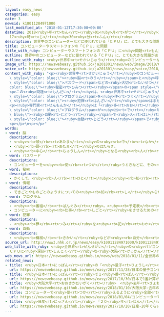 ```yaml
---
layout: easy_news
categories: easy
cate: 3
newsid: k10011284971000
last_modified_at: '2018-01-12T17:30:00+09:00'
datetime: 2018<ruby>年<rt>ねん</rt></ruby>01<ruby>月<rt>がつ</rt></ruby>12<ruby>日<rt>にち</rt></ruby>
  17<ruby>時<rt>じ</rt></ruby>30<ruby>分<rt>ふん</rt></ruby>
description: 世界中のコンピューターなどに使われている「ＣＰＵ」に、とても大きな問題があることがわかりました。
title: コンピューターやスマートフォンの「ＣＰＵ」に問題
title_with_ruby: コンピューターやスマートフォンの「ＣＰＵ」に<ruby>問題<rt>もんだい</rt></ruby>
outline: 世界中のコンピューターなどに使われている「ＣＰＵ」に、とても大きな問題があることがわかりました。
outline_with_ruby: <ruby>世界中<rt>せかいじゅう</rt></ruby>のコンピューターなどに<ruby>使<rt>つか</rt></ruby>われている「ＣＰＵ」に、とても<ruby>大<rt>おお</rt></ruby>きな<ruby>問題<rt>もんだい</rt></ruby>があることがわかりました。
image_url: https://newswebeasy.github.io/ja201801/news/web/image/2018/01/11/K10011284971_1801111306_1801111308_01_02.jpg
voice_url: https://newswebeasy.github.io/ja201801/news/easy/voice/2018/01/12/k10011284971000.mp3
content_with_ruby: "<p><ruby>世界中<rt>せかいじゅう</rt></ruby>のコンピューターなどに<ruby>使<rt>つか</rt></ruby>われている「ＣＰＵ」に、とても<ruby>大<rt>おお</rt></ruby>きな<ruby>問題<rt>もんだい</rt></ruby>があることがわかりました。ＣＰＵはコンピューターの<span\
  \ style=\"color: blue;\"><ruby>脳<rt>のう</rt></ruby></span>と<ruby>呼<rt>よ</rt></ruby>ばれています。<ruby>専門家<rt>せんもんか</rt></ruby>によると、ＣＰＵの<ruby>問題<rt>もんだい</rt></ruby>が<ruby>原因<rt>げんいん</rt></ruby>で、<span\
  \ style=\"color: blue;\">パスワード</span>などの<ruby>大切<rt>たいせつ</rt></ruby>な<span style=\"\
  color: blue;\"><ruby>秘密<rt>ひみつ</rt></ruby></span>の<span style=\"color: blue;\"><ruby>情報<rt>じょうほう</rt></ruby></span>をほかの<ruby>人<rt>ひと</rt></ruby>に<ruby>見<rt>み</rt></ruby>られてしまう<ruby>危険<rt>きけん</rt></ruby>があります。</p>\n\
  <p>この<ruby>問題<rt>もんだい</rt></ruby>は、<ruby>世界中<rt>せかいじゅう</rt></ruby>のほとんど<ruby>全部<rt>ぜんぶ</rt></ruby>のコンピューターやスマートフォン、ゲームの<ruby>機械<rt>きかい</rt></ruby>などに<ruby>関係<rt>かんけい</rt></ruby>があると<ruby>言<rt>い</rt></ruby>われています。マイクロソフトやアップルなどコンピューターの<ruby>会社<rt>かいしゃ</rt></ruby>はこの<ruby>問題<rt>もんだい</rt></ruby>を<ruby>直<rt>なお</rt></ruby>すための<span\
  \ style=\"color: blue;\">プログラム</span>を<ruby>作<rt>つく</rt></ruby>って、コンピューターなどに<ruby>入<rt>い</rt></ruby>れるように<ruby>言<rt>い</rt></ruby>っています。この<ruby>問題<rt>もんだい</rt></ruby>を<ruby>利用<rt>りよう</rt></ruby>した<span\
  \ style=\"color: blue;\"><ruby>犯罪<rt>はんざい</rt></ruby></span>はまだ<ruby>見<rt>み</rt></ruby>つかっていません。</p>\n\
  <p><ruby>専門家<rt>せんもんか</rt></ruby>は「<ruby>多<rt>おお</rt></ruby>くのコンピューターは、<ruby>新<rt>あたら</rt></ruby>しい<span\
  \ style=\"color: blue;\">プログラム</span>が<ruby>出<rt>で</rt></ruby>たら<span style=\"color:\
  \ blue;\"><ruby>自動<rt>じどう</rt></ruby></span>で<ruby>入<rt>はい</rt></ruby>るようになっています。しかしスマートフォンの<ruby>中<rt>なか</rt></ruby>には<span\
  \ style=\"color: blue;\"><ruby>自動<rt>じどう</rt></ruby></span>で<ruby>入<rt>はい</rt></ruby>らないものがあるので<ruby>気<rt>き</rt></ruby>をつけてください」と<ruby>言<rt>い</rt></ruby>っています。</p>\n\
  <p></p>\n<p></p>"
words:
- word: 脳
  descriptions:
  - <ruby><rb>頭</rb><rt>あたま</rt></ruby>の<ruby><rb>中</rb><rt>なか</rt></ruby>にあって、<ruby><rb>考</rb><rt>かんが</rt></ruby>えたり<ruby><rb>体</rb><rt>からだ</rt></ruby>を<ruby><rb>動</rb><rt>うご</rt></ruby>かしたりするはたらきを<ruby><rb>受</rb><rt>う</rt></ruby>け<ruby><rb>持</rb><rt>も</rt></ruby>つところ。
  - <ruby><rb>頭</rb><rt>あたま</rt></ruby>のはたらき。
  - <ruby><rb>中心</rb><rt>ちゅうしん</rt></ruby>となる<ruby><rb>人</rb><rt>ひと</rt></ruby>。
- word: パスワード
  descriptions:
  - コンピューターを<ruby><rb>使</rb><rt>つか</rt></ruby>うときなどに、その<ruby><rb>人</rb><rt>ひと</rt></ruby>であることを<ruby><rb>確認</rb><rt>かくにん</rt></ruby>する、<ruby><rb>特別</rb><rt>とくべつ</rt></ruby>なことばや<ruby><rb>符号</rb><rt>ふごう</rt></ruby>。
- word: 秘密
  descriptions:
  - かくして、<ruby><rb>人</rb><rt>ひと</rt></ruby>に<ruby><rb>知</rb><rt>し</rt></ruby>らせないこと。かくしごと。ないしょ。
- word: 情報
  descriptions:
  - できごとやものごとのようすについての<ruby><rb>知</rb><rt>し</rt></ruby>らせ。
- word: プログラム
  descriptions:
  - <ruby><rb>番組</rb><rt>ばんぐみ</rt></ruby>。<ruby><rb>予定表</rb><rt>よていひょう</rt></ruby>。
  - コンピューターに<ruby><rb>仕事</rb><rt>しごと</rt></ruby>をさせるための<ruby><rb>手順</rb><rt>てじゅん</rt></ruby>や<ruby><rb>方法</rb><rt>ほうほう</rt></ruby>をコンピューター<ruby><rb>用</rb><rt>よう</rt></ruby>のことばで<ruby><rb>書</rb><rt>か</rt></ruby>くこと。また、<ruby><rb>書</rb><rt>か</rt></ruby>いたもの。
- word: 犯罪
  descriptions:
  - <ruby><rb>罪</rb><rt>つみ</rt></ruby>を<ruby><rb>犯</rb><rt>おか</rt></ruby>すこと。<ruby><rb>法律</rb><rt>ほうりつ</rt></ruby>を<ruby><rb>破</rb><rt>やぶ</rt></ruby>ること。また、<ruby><rb>犯</rb><rt>おか</rt></ruby>した<ruby><rb>罪</rb><rt>つみ</rt></ruby>。
- word: 自動
  descriptions:
  - <ruby><rb>機械</rb><rt>きかい</rt></ruby>などが<ruby><rb>自分</rb><rt>じぶん</rt></ruby>の<ruby><rb>力</rb><rt>ちから</rt></ruby>で<ruby><rb>動</rb><rt>うご</rt></ruby>くこと。
source_url: http://www3.nhk.or.jp/news/easy/k10011284971000/k10011284971000.html
web_title_with_ruby: <ruby>全世界<rt>ぜんせかい</rt></ruby>の<ruby>パソコン<rt>ぱそこん</rt></ruby>や<ruby>スマホ<rt>すまほ</rt></ruby>
  ＣＰＵに<ruby>深刻<rt>しんこく</rt></ruby>な<ruby>欠陥<rt>けっかん</rt></ruby> <ruby>攻撃<rt>こうげき</rt></ruby>のおそれ
web_news_url: https://newswebeasy.github.io/news/web/2018/01/11/全世界のパソコンやスマホ-CPUに深刻な欠陥-攻撃のおそれ
related_news:
- title: <ruby>日本<rt>にっぽん</rt></ruby>の「<ruby>量子<rt>りょうし</rt></ruby>コンピューター」が<ruby>使<rt>つか</rt></ruby>えるウェブサイト
  url: https://newswebeasy.github.io/news/easy/2017/11/28/日本の量子コンピューターが使えるウェブサイト
- title: <ruby>日本<rt>にっぽん</rt></ruby>で１<ruby>番<rt>ばん</rt></ruby><ruby>計算<rt>けいさん</rt></ruby>が<ruby>速<rt>はや</rt></ruby>いスーパーコンピューターを<ruby>作<rt>つく</rt></ruby>る
  url: https://newswebeasy.github.io/news/easy/2017/10/30/日本で1番計算が速いスーパーコンピューターを作る
- title: <ruby>大阪大学<rt>おおさかだいがく</rt></ruby>　<ruby>去年<rt>きょねん</rt></ruby>の<ruby>入学<rt>にゅうがく</rt></ruby><ruby>試験<rt>しけん</rt></ruby>の<ruby>問題<rt>もんだい</rt></ruby>でミスが<ruby>見<rt>み</rt></ruby>つかる
  url: https://newswebeasy.github.io/news/easy/2018/01/10/大阪大学-去年の入学試験の問題でミスが見つかる
- title: コンピューターで<ruby>使<rt>つか</rt></ruby>えるように<ruby>全部<rt>ぜんぶ</rt></ruby>の<ruby>漢字<rt>かんじ</rt></ruby>にコードが<ruby>決<rt>き</rt></ruby>まる
  url: https://newswebeasy.github.io/news/easy/2018/01/04/コンピューターで使えるように全部の漢字にコードが決まる
- title: <ruby>日産<rt>にっさん</rt></ruby>　「２０<ruby>年<rt>ねん</rt></ruby>ぐらい<ruby>前<rt>まえ</rt></ruby>から<ruby>正<rt>ただ</rt></ruby>しい<ruby>検査<rt>けんさ</rt></ruby>をしていなかった」
  url: https://newswebeasy.github.io/news/easy/2017/10/20/日産-20年ぐらい前から正しい検査をしていなかった
...
```

